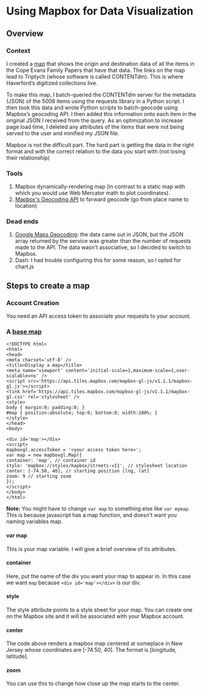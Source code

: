 # Using Mapbox for Data Visualization
## Overview
### Context
I created a [map](https://165.227.217.17/letters) that shows the origin and destination data of all the items in the Cope Evans Family Papers that have that data. The links on the map lead to Triptych (whose software is called CONTENTdm). This is where Haverford’s digitized collections live.

To make this map, I batch-queried the CONTENTdm server for the metadata (JSON) of the 5008 items using the requests library in a Python script. I then took this data and wrote Python scripts to batch-geocode using Mapbox’s geocoding API. I then added this information onto each item in the original JSON I received from the query. As an optimization to increase page load time, I deleted any attributes of the items that were not being served to the user and minified my JSON file.

Mapbox is not the difficult part. The hard part is getting the data in the right format and with the correct relation to the data you start with (not losing their relationship)

### Tools
1. Mapbox dynamically-rendering map (in contrast to a static map with which you would use Web Mercator math to plot coordinates).
2. [Mapbox's Geocoding API](https://docs.mapbox.com/api/search/#geocoding) to forward geocode (go from place name to location)

### Dead ends
1. [Google Maps Geocoding](https://developers.google.com/maps/documentation/): the data came out in JSON, but the JSON array returned by the service was greater than the number of requests made to the API. The data wasn't associative, so I decided to switch to Mapbox.
2. Dash: I had trouble configuring this for some reason, so I opted for chart.js

## Steps to create a map
### Account Creation
You need an API access token to associate your requests to your account.

### A [base map](https://docs.mapbox.com/mapbox-gl-js/example/simple-map/)
```
<!DOCTYPE html>
<html>
<head>
<meta charset='utf-8' />
<title>Display a map</title>
<meta name='viewport' content='initial-scale=1,maximum-scale=1,user-scalable=no' />
<script src='https://api.tiles.mapbox.com/mapbox-gl-js/v1.1.1/mapbox-gl.js'></script>
<link href='https://api.tiles.mapbox.com/mapbox-gl-js/v1.1.1/mapbox-gl.css' rel='stylesheet' />
<style>
body { margin:0; padding:0; }
#map { position:absolute; top:0; bottom:0; width:100%; }
</style>
</head>
<body>
 
<div id='map'></div>
<script>
mapboxgl.accessToken = '<your access token here>';
var map = new mapboxgl.Map({
container: 'map', // container id
style: 'mapbox://styles/mapbox/streets-v11', // stylesheet location
center: [-74.50, 40], // starting position [lng, lat]
zoom: 9 // starting zoom
});
</script>
</body>
</html>
```
**Note:** You might have to change `var map` to something else like `var mymap`. This is because javascript has a map function, and doesn't want you naming variables map.
#### var map
This is your map variable. I will give a brief overview of its attributes.
#### container
Here, put the name of the div you want your map to appear in. In this case we want `map` because `<div id='map'></div>` is our div.
#### style
The style attribute points to a style sheet for your map. You can create one on the Mapbox site and it will be associated with your Mapbox account.
#### center 
The code above renders a mapbox map centered at someplace in New Jersey whose coordinates are [-74.50, 40]. The format is [longitude, latitude]. 
#### zoom
You can use this to change how close up the map starts to the center.



